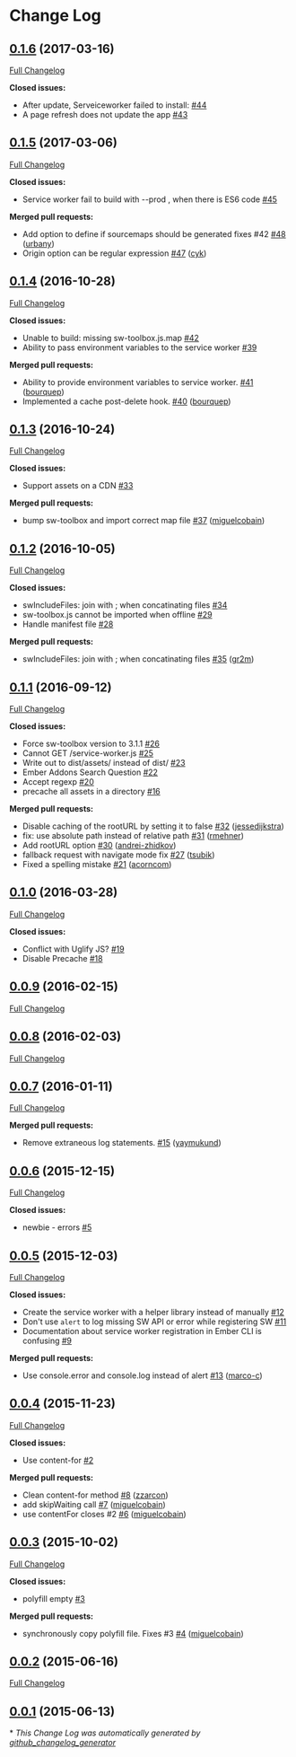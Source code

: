 # Change Log

## [0.1.6](https://github.com/jkleinsc/broccoli-serviceworker/tree/HEAD) (2017-03-16)

[Full Changelog](https://github.com/jkleinsc/broccoli-serviceworker/compare/0.1.5...0.1.6)

**Closed issues:**

- After update, Serveiceworker failed to install:  [\#44](https://github.com/jkleinsc/broccoli-serviceworker/issues/44)
- A page refresh does not update the app [\#43](https://github.com/jkleinsc/broccoli-serviceworker/issues/43)

## [0.1.5](https://github.com/jkleinsc/broccoli-serviceworker/tree/0.1.5) (2017-03-06)
[Full Changelog](https://github.com/jkleinsc/broccoli-serviceworker/compare/0.1.4...0.1.5)

**Closed issues:**

- Service worker fail to build with --prod , when there is ES6 code [\#45](https://github.com/jkleinsc/broccoli-serviceworker/issues/45)

**Merged pull requests:**

- Add option to define if sourcemaps should be generated fixes \#42 [\#48](https://github.com/jkleinsc/broccoli-serviceworker/pull/48) ([urbany](https://github.com/urbany))
- Origin option can be regular expression [\#47](https://github.com/jkleinsc/broccoli-serviceworker/pull/47) ([cyk](https://github.com/cyk))

## [0.1.4](https://github.com/jkleinsc/broccoli-serviceworker/tree/0.1.4) (2016-10-28)
[Full Changelog](https://github.com/jkleinsc/broccoli-serviceworker/compare/0.1.3...0.1.4)

**Closed issues:**

- Unable to build: missing sw-toolbox.js.map [\#42](https://github.com/jkleinsc/broccoli-serviceworker/issues/42)
- Ability to pass environment variables to the service worker [\#39](https://github.com/jkleinsc/broccoli-serviceworker/issues/39)

**Merged pull requests:**

- Ability to provide environment variables to service worker. [\#41](https://github.com/jkleinsc/broccoli-serviceworker/pull/41) ([bourquep](https://github.com/bourquep))
- Implemented a cache post-delete hook. [\#40](https://github.com/jkleinsc/broccoli-serviceworker/pull/40) ([bourquep](https://github.com/bourquep))

## [0.1.3](https://github.com/jkleinsc/broccoli-serviceworker/tree/0.1.3) (2016-10-24)
[Full Changelog](https://github.com/jkleinsc/broccoli-serviceworker/compare/0.1.2...0.1.3)

**Closed issues:**

- Support assets on a CDN [\#33](https://github.com/jkleinsc/broccoli-serviceworker/issues/33)

**Merged pull requests:**

- bump sw-toolbox and import correct map file [\#37](https://github.com/jkleinsc/broccoli-serviceworker/pull/37) ([miguelcobain](https://github.com/miguelcobain))

## [0.1.2](https://github.com/jkleinsc/broccoli-serviceworker/tree/0.1.2) (2016-10-05)
[Full Changelog](https://github.com/jkleinsc/broccoli-serviceworker/compare/0.1.1...0.1.2)

**Closed issues:**

- swIncludeFiles: join with ; when concatinating files [\#34](https://github.com/jkleinsc/broccoli-serviceworker/issues/34)
- sw-toolbox.js cannot be imported when offline [\#29](https://github.com/jkleinsc/broccoli-serviceworker/issues/29)
- Handle manifest file [\#28](https://github.com/jkleinsc/broccoli-serviceworker/issues/28)

**Merged pull requests:**

- swIncludeFiles: join with ; when concatinating files [\#35](https://github.com/jkleinsc/broccoli-serviceworker/pull/35) ([gr2m](https://github.com/gr2m))

## [0.1.1](https://github.com/jkleinsc/broccoli-serviceworker/tree/0.1.1) (2016-09-12)
[Full Changelog](https://github.com/jkleinsc/broccoli-serviceworker/compare/0.1.0...0.1.1)

**Closed issues:**

- Force sw-toolbox version to 3.1.1 [\#26](https://github.com/jkleinsc/broccoli-serviceworker/issues/26)
- Cannot GET /service-worker.js [\#25](https://github.com/jkleinsc/broccoli-serviceworker/issues/25)
- Write out to dist/assets/ instead of dist/ [\#23](https://github.com/jkleinsc/broccoli-serviceworker/issues/23)
- Ember Addons Search Question [\#22](https://github.com/jkleinsc/broccoli-serviceworker/issues/22)
- Accept regexp [\#20](https://github.com/jkleinsc/broccoli-serviceworker/issues/20)
- precache all assets in a directory [\#16](https://github.com/jkleinsc/broccoli-serviceworker/issues/16)

**Merged pull requests:**

- Disable caching of the rootURL by setting it to false [\#32](https://github.com/jkleinsc/broccoli-serviceworker/pull/32) ([jessedijkstra](https://github.com/jessedijkstra))
- fix: use absolute path instead of relative path [\#31](https://github.com/jkleinsc/broccoli-serviceworker/pull/31) ([rmehner](https://github.com/rmehner))
- Add rootURL option [\#30](https://github.com/jkleinsc/broccoli-serviceworker/pull/30) ([andrei-zhidkov](https://github.com/andrei-zhidkov))
- fallback request with navigate mode fix [\#27](https://github.com/jkleinsc/broccoli-serviceworker/pull/27) ([tsubik](https://github.com/tsubik))
- Fixed a spelling mistake [\#21](https://github.com/jkleinsc/broccoli-serviceworker/pull/21) ([acorncom](https://github.com/acorncom))

## [0.1.0](https://github.com/jkleinsc/broccoli-serviceworker/tree/0.1.0) (2016-03-28)
[Full Changelog](https://github.com/jkleinsc/broccoli-serviceworker/compare/0.0.9...0.1.0)

**Closed issues:**

- Conflict with Uglify JS? [\#19](https://github.com/jkleinsc/broccoli-serviceworker/issues/19)
- Disable Precache [\#18](https://github.com/jkleinsc/broccoli-serviceworker/issues/18)

## [0.0.9](https://github.com/jkleinsc/broccoli-serviceworker/tree/0.0.9) (2016-02-15)
[Full Changelog](https://github.com/jkleinsc/broccoli-serviceworker/compare/0.0.8...0.0.9)

## [0.0.8](https://github.com/jkleinsc/broccoli-serviceworker/tree/0.0.8) (2016-02-03)
[Full Changelog](https://github.com/jkleinsc/broccoli-serviceworker/compare/0.0.7...0.0.8)

## [0.0.7](https://github.com/jkleinsc/broccoli-serviceworker/tree/0.0.7) (2016-01-11)
[Full Changelog](https://github.com/jkleinsc/broccoli-serviceworker/compare/0.0.6...0.0.7)

**Merged pull requests:**

- Remove extraneous log statements. [\#15](https://github.com/jkleinsc/broccoli-serviceworker/pull/15) ([yaymukund](https://github.com/yaymukund))

## [0.0.6](https://github.com/jkleinsc/broccoli-serviceworker/tree/0.0.6) (2015-12-15)
[Full Changelog](https://github.com/jkleinsc/broccoli-serviceworker/compare/0.0.5...0.0.6)

**Closed issues:**

- newbie - errors [\#5](https://github.com/jkleinsc/broccoli-serviceworker/issues/5)

## [0.0.5](https://github.com/jkleinsc/broccoli-serviceworker/tree/0.0.5) (2015-12-03)
[Full Changelog](https://github.com/jkleinsc/broccoli-serviceworker/compare/0.0.4...0.0.5)

**Closed issues:**

- Create the service worker with a helper library instead of manually [\#12](https://github.com/jkleinsc/broccoli-serviceworker/issues/12)
- Don't use `alert` to log missing SW API or error while registering SW [\#11](https://github.com/jkleinsc/broccoli-serviceworker/issues/11)
- Documentation about service worker registration in Ember CLI is confusing [\#9](https://github.com/jkleinsc/broccoli-serviceworker/issues/9)

**Merged pull requests:**

- Use console.error and console.log instead of alert [\#13](https://github.com/jkleinsc/broccoli-serviceworker/pull/13) ([marco-c](https://github.com/marco-c))

## [0.0.4](https://github.com/jkleinsc/broccoli-serviceworker/tree/0.0.4) (2015-11-23)
[Full Changelog](https://github.com/jkleinsc/broccoli-serviceworker/compare/0.0.3...0.0.4)

**Closed issues:**

- Use content-for [\#2](https://github.com/jkleinsc/broccoli-serviceworker/issues/2)

**Merged pull requests:**

- Clean content-for method [\#8](https://github.com/jkleinsc/broccoli-serviceworker/pull/8) ([zzarcon](https://github.com/zzarcon))
- add skipWaiting call [\#7](https://github.com/jkleinsc/broccoli-serviceworker/pull/7) ([miguelcobain](https://github.com/miguelcobain))
- use contentFor closes \#2 [\#6](https://github.com/jkleinsc/broccoli-serviceworker/pull/6) ([miguelcobain](https://github.com/miguelcobain))

## [0.0.3](https://github.com/jkleinsc/broccoli-serviceworker/tree/0.0.3) (2015-10-02)
[Full Changelog](https://github.com/jkleinsc/broccoli-serviceworker/compare/0.0.2...0.0.3)

**Closed issues:**

- polyfill empty [\#3](https://github.com/jkleinsc/broccoli-serviceworker/issues/3)

**Merged pull requests:**

- synchronously copy polyfill file. Fixes \#3 [\#4](https://github.com/jkleinsc/broccoli-serviceworker/pull/4) ([miguelcobain](https://github.com/miguelcobain))

## [0.0.2](https://github.com/jkleinsc/broccoli-serviceworker/tree/0.0.2) (2015-06-16)
[Full Changelog](https://github.com/jkleinsc/broccoli-serviceworker/compare/0.0.1...0.0.2)

## [0.0.1](https://github.com/jkleinsc/broccoli-serviceworker/tree/0.0.1) (2015-06-13)


\* *This Change Log was automatically generated by [github_changelog_generator](https://github.com/skywinder/Github-Changelog-Generator)*

